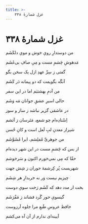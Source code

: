 ```yaml
---
title: >-
    غزل شمارهٔ ۳۳۸
---
```

# غزل شمارهٔ ۳۳۸

<div class="b" id="bn1"><div class="m1"><p>من دوستدارِ رویِ خوش و مویِ دلکَشَم</p></div>
<div class="m2"><p>مَدهوشِ چَشمِ مست و مِیِ صافِ بی‌غَشَم</p></div></div>
<div class="b" id="bn2"><div class="m1"><p>گفتی ز سِرِّ عهدِ ازل یک سخن بگو</p></div>
<div class="m2"><p>آنگَه بگویمت که دو پیمانه دَر کَشَم</p></div></div>
<div class="b" id="bn3"><div class="m1"><p>من آدمِ بهشتیَم اما در این سفر</p></div>
<div class="m2"><p>حالی اسیرِ عشقِ جوانان مَه وَشَم</p></div></div>
<div class="b" id="bn4"><div class="m1"><p>در عاشقی گزیر نباشد ز ساز و سوز</p></div>
<div class="m2"><p>اِسْتادِه‌ام چو شمع، مَتَرسان ز آتشم</p></div></div>
<div class="b" id="bn5"><div class="m1"><p>شیراز معدنِ لبِ لَعل است و کانِ حُسن</p></div>
<div class="m2"><p>من جوهریِّ مُفلِسَم، ایرا مُشَوَّشَم</p></div></div>
<div class="b" id="bn6"><div class="m1"><p>از بس که چَشمِ مست در این شهر دیده‌ام</p></div>
<div class="m2"><p>حقّا که مِی نمی‌خورم اکنون و سَرخوشم</p></div></div>
<div class="b" id="bn7"><div class="m1"><p>شهریست پُر کِرشمهٔ حوران ز شِش جهت</p></div>
<div class="m2"><p>چیزیم نیست وَر نه خریدارِ هر شِشَم</p></div></div>
<div class="b" id="bn8"><div class="m1"><p>بخت ار مدد دهد که کَشَم رَخت سویِ دوست</p></div>
<div class="m2"><p>گیسویِ حور گَرد فشاند ز مَفْرَشَم</p></div></div>
<div class="b" id="bn9"><div class="m1"><p>حافظ عروسِ طَبعِ مرا جلوه آرزوست</p></div>
<div class="m2"><p>آیینه‌ای ندارم از آن آه می‌کشم</p></div></div>